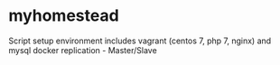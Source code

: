 # myhomestead
Script setup environment includes vagrant (centos 7, php 7, nginx) and mysql docker replication - Master/Slave
